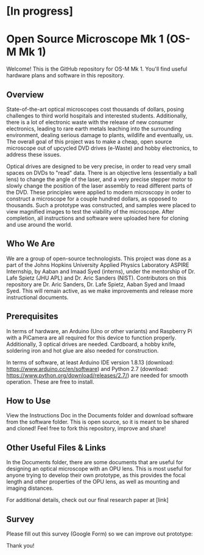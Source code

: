 # [In progress]

# Open Source Microscope Mk 1 (OS-M Mk 1)

Welcome! This is the GitHub repository for OS-M Mk 1. You'll find useful hardware plans and software in this repository.

## Overview
State-of-the-art optical microscopes cost thousands of dollars, posing challenges to third world hospitals and interested students. Additionally, there is a lot of electronic waste with the release of new consumer electronics, leading to rare earth metals leaching into the surrounding environment, dealing serious damage to plants, wildlife and eventually, us. The overall goal of this project was to make a cheap, open source microscope out of upcycled DVD drives (e-Waste) and hobby electronics, to address these issues.

Optical drives are designed to be very precise, in order to read very small spaces on DVDs to "read" data. There is an objective lens (essentially a ball lens) to change the angle of the laser, and a very precise stepper motor to slowly change the position of the laser assembly to read different parts of the DVD. These principles were applied to modern microscopy in order to construct a microscope for a couple hundred dollars, as opposed to thousands. Such a prototype was constructed, and samples were placed to view magnified images to test the viability of the microscope. After completion, all instructions and software were uploaded here for cloning and use around the world.

## Who We Are
We are a group of open-source technologists. This project was done as a part of the Johns Hopkins University Applied Physics Laboratory ASPIRE Internship, by Aaban and Imaad Syed (interns), under the mentorship of Dr. Lafe Spietz (JHU APL) and Dr. Aric Sanders (NIST). Contributors on this repository are Dr. Aric Sanders, Dr. Lafe Spietz, Aaban Syed and Imaad Syed. This will remain active, as we make improvements and release more instructional documents.

## Prerequisites
In terms of hardware, an Arduino (Uno or other variants) and Raspberry Pi with a PiCamera are all required for this device to function properly. Additionally, 3 optical drives are needed. Cardboard, a hobby knife, soldering iron and hot glue are also needed for construction.

In terms of software, at least Arduino IDE version 1.8.13 (download: https://www.arduino.cc/en/software) and Python 2.7 (download: https://www.python.org/download/releases/2.7/) are needed for smooth operation. These are free to install.

## How to Use
View the Instructions Doc in the Documents folder and download software from the software folder. This is open source, so it is meant to be shared and cloned! Feel free to fork this repository, improve and share!

## Other Useful Files & Links
In the Documents folder, there are some documents that are useful for designing an optical microscope with an OPU lens. This is most useful for anyone trying to develop their own prototype, as this provides the focal length and other properties of the OPU lens, as well as mounting and imaging distances.

For additional details, check out our final research paper at [link]

## Survey
Please fill out this survey (Google Form) so we can improve out prototype:
<in progress>

Thank you!
